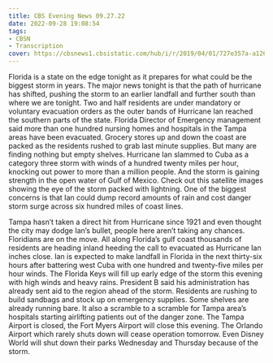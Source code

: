 ```yaml
---
title: CBS Evening News 09.27.22
date: 2022-09-28 19:08:54
tags:
- CBSN
- Transcription
cover: https://cbsnews1.cbsistatic.com/hub/i/r/2019/04/01/727e357a-a126-4138-a2c5-4d3222669d57/thumbnail/640x360/3ff2761028dc5c65cc4f07acd54bcd5c/cbsn2-logo-1920x1080.jpg
---
```

Florida is a state on the edge tonight as it prepares for what could be the biggest storm in years. The major news tonight is that the path of hurricane has shifted, pushing the storm to an earlier landfall and further south than where we are tonight. Two and half residents are under mandatory or voluntary evacuation orders as the outer bands of Hurricane Ian reached the southern parts of the state. Florida Director of Emergency management said more than one hundred nursing homes and hospitals in the Tampa areas have been evacuated. Grocery stores up and down the coast are packed as the residents rushed to grab last minute supplies. But many are finding nothing but empty shelves. Hurricane Ian slammed to Cuba as a category three storm with winds of a hundred twenty miles per hour, knocking out power to more than a million people. And the storm is gaining strength in the open water of Gulf of Mexico. Check out this satellite images showing the eye of the storm packed with lightning. One of the biggest concerns is that Ian could dump record amounts of rain and cost danger storm surge across six hundred miles of coast lines. 

Tampa hasn’t taken a direct hit from Hurricane since 1921 and even thought the city may dodge Ian’s bullet, people here aren’t taking any chances. Floridians are on the move. All along Florida’s gulf coast thousands of residents are heading inland heeding the call to evacuated as Hurricane Ian inches close. Ian is expected to make landfall in Florida in the next thirty-six hours after battering west Cuba with one hundred and twenty-five miles per hour winds. The Florida Keys will fill up early edge of the storm this evening with high winds and heavy rains. President B said his administration has already sent aid to the region ahead of the storm. Residents are rushing to build sandbags and stock up on emergency supplies. Some shelves are already running bare. It also a scramble to a scramble for Tampa area’s hospitals starting airlifting patients out of the danger zone. The Tampa Airport is closed, the Fort Myers Airport will close this evening. The Orlando Airport which rarely shuts down will cease operation tomorrow. Even Disney World will shut down their parks Wednesday and Thursday because of the storm.

